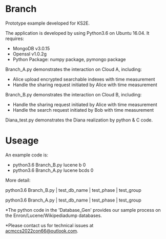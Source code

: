 # Branch
Prototype example developed for KS2E.

The application is developed by using Python3.6 on Ubuntu 16.04. It requires:
- MongoDB v3.0.15
- Openssl v1.0.2g
- Python Package: numpy package, pymongo package

Branch_A.py demonstrates the interaction on Cloud A, including:
- Alice upload encrypted searchable indexes with time measurement
- Handle the sharing request initiated by Alice with time measurement

Branch_B.py demonstrates the interaction on Cloud B, including:
- Handle the sharing request initiated by Alice with time measurement
- Handle the search request initiated by Bob with time measurement

Diana_test.py demonstrates the Diana realization by python & C code.

# Useage

An example code is:
- python3.6 Branch_B.py lucene b 0
- python3.6 Branch_A.py lucene bcds 0

More detail:

python3.6 Branch_B.py | test_db_name | test_phase | test_group


python3.6 Branch_A.py | test_db_name | test_phase | test_group


*The python code in the 'Database_Gen' provides our sample process on the Enron/Lucene/Wikipediadump databases.

*Please contact us for technical issues at acmccs2022con66@outlook.com.
